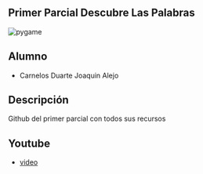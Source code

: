 ## Primer Parcial Descubre Las Palabras
![pygame](./Recursos./imagenReadme.png)



## Alumno
- Carnelos Duarte Joaquin Alejo


## Descripción
Github del primer parcial con todos sus recursos


## Youtube
- [video](https://www.youtube.com/watch?v=BWXLxeC6XtA)
